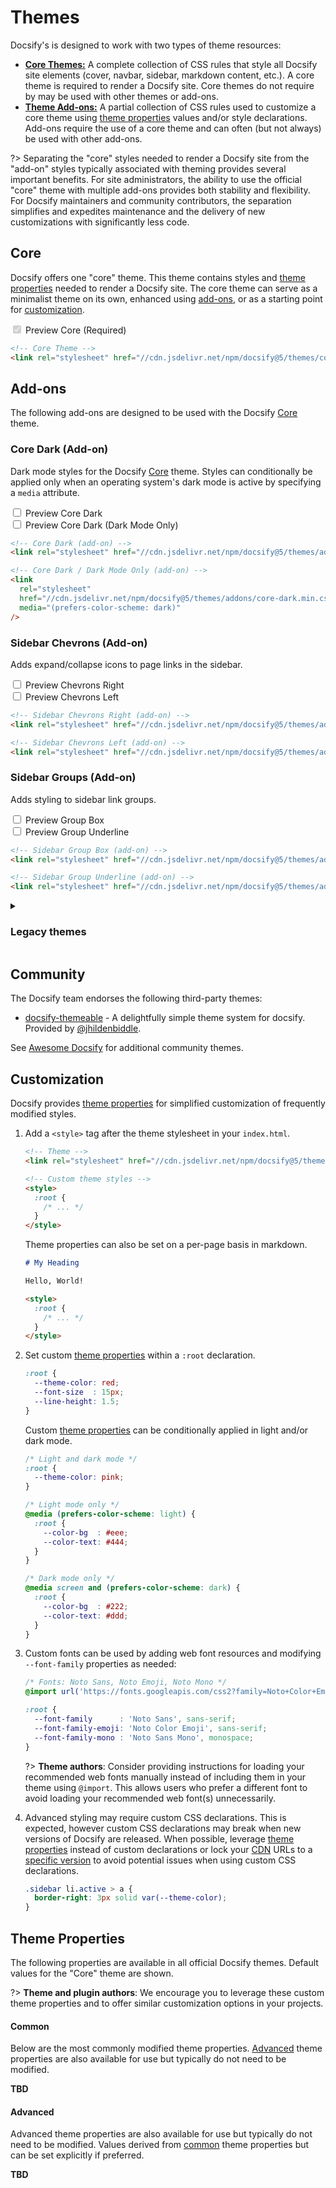# Themes

Docsify's is designed to work with two types of theme resources:

- [**Core Themes:**](#core) A complete collection of CSS rules that style all Docsify site elements (cover, navbar, sidebar, markdown content, etc.). A core theme is required to render a Docsify site. Core themes do not require by may be used with other themes or add-ons.
- [**Theme Add-ons:**](#add-ons) A partial collection of CSS rules used to customize a core theme using [theme properties](#theme-property) values and/or style declarations. Add-ons require the use of a core theme and can often (but not always) be used with other add-ons.

?> Separating the "core" styles needed to render a Docsify site from the "add-on" styles typically associated with theming provides several important benefits. For site administrators, the ability to use the official "core" theme with multiple add-ons provides both stability and flexibility. For Docsify maintainers and community contributors, the separation simplifies and expedites maintenance and the delivery of new customizations with significantly less code.

## Core

Docsify offers one "core" theme. This theme contains styles and [theme properties](#theme-properties) needed to render a Docsify site. The core theme can serve as a minimalist theme on its own, enhanced using [add-ons](#add-ons), or as a starting point for [customization](#customization).

<label>
  <input class="toggle" type="checkbox" checked disabled>
  Preview Core (Required)
</label>

<!-- prettier-ignore -->
```html
<!-- Core Theme -->
<link rel="stylesheet" href="//cdn.jsdelivr.net/npm/docsify@5/themes/core.min.css" />
```

## Add-ons

The following add-ons are designed to be used with the Docsify [Core](#core) theme.

### Core Dark (Add-on)

Dark mode styles for the Docsify [Core](#core) theme. Styles can conditionally be applied only when an operating system's dark mode is active by specifying a `media` attribute.

<label>
  <input class="toggle" type="checkbox" value="core-dark" data-theme data-group="theme">
  Preview Core Dark
</label>
<br>
<label>
  <input class="toggle" type="checkbox" value="core-dark-auto" data-theme data-group="theme">
  Preview Core Dark (Dark Mode Only)
</label>

<!-- prettier-ignore -->
```html
<!-- Core Dark (add-on) -->
<link rel="stylesheet" href="//cdn.jsdelivr.net/npm/docsify@5/themes/addons/core-dark.min.css" />
```

```html
<!-- Core Dark / Dark Mode Only (add-on) -->
<link
  rel="stylesheet"
  href="//cdn.jsdelivr.net/npm/docsify@5/themes/addons/core-dark.min.css"
  media="(prefers-color-scheme: dark)"
/>
```

### Sidebar Chevrons (Add-on)

Adds expand/collapse icons to page links in the sidebar.

<label>
  <input class="toggle" type="checkbox" value="sidebar-chevrons-right" data-theme data-group="sidebar-chevrons"> Preview Chevrons Right
</label>
<br>
<label>
  <input class="toggle" type="checkbox" value="sidebar-chevrons-left" data-theme data-group="sidebar-chevrons"> Preview Chevrons Left
</label>

<!-- prettier-ignore -->
```html
<!-- Sidebar Chevrons Right (add-on) -->
<link rel="stylesheet" href="//cdn.jsdelivr.net/npm/docsify@5/themes/addons/sidebar-chevrons-right.min.css" />
```

<!-- prettier-ignore -->
```html
<!-- Sidebar Chevrons Left (add-on) -->
<link rel="stylesheet" href="//cdn.jsdelivr.net/npm/docsify@5/themes/addons/sidebar-chevrons-left.min.css" />
```

### Sidebar Groups (Add-on)

Adds styling to sidebar link groups.

<label>
  <input class="toggle" type="checkbox" value="sidebar-group-box" data-theme data-group="sidebar-group"> Preview Group Box
</label>
<br>
<label>
  <input class="toggle" type="checkbox" value="sidebar-group-underline" data-theme data-group="sidebar-group"> Preview Group Underline
</label>

<!-- prettier-ignore -->
```html
<!-- Sidebar Group Box (add-on) -->
<link rel="stylesheet" href="//cdn.jsdelivr.net/npm/docsify@5/themes/addons/sidebar-group-box.min.css" />
```

<!-- prettier-ignore -->
```html
<!-- Sidebar Group Underline (add-on) -->
<link rel="stylesheet" href="//cdn.jsdelivr.net/npm/docsify@5/themes/addons/sidebar-group-underline.min.css" />
```

<details>
  <summary><h3>Legacy themes</h3></summary>

The following Docsify v4 themes have been converted to theme add-ons for use with the Docsify v5 [Core](#core) theme.

!> These legacy themes have been deprecated and will be removed in the next major version of Docsify.

#### Buble (Add-on)

<label>
  <input class="toggle" type="checkbox" value="buble" data-theme data-group="theme">
  Preview Buble
</label>

<!-- prettier-ignore -->
```html
<!-- Buble theme (add-on) -->
<link rel="stylesheet" href="//cdn.jsdelivr.net/npm/docsify@5/themes/buble.min.css" />
```

#### Dark (Add-on)

<label>
  <input class="toggle" type="checkbox" value="dark" data-theme data-group="theme">
  Preview Dark
</label>

<!-- prettier-ignore -->
```html
<!-- Dark theme (add-on) -->
<link rel="stylesheet" href="//cdn.jsdelivr.net/npm/docsify@5/themes/dark.min.css" />
```

#### Dolphin (Add-on)

<label>
  <input class="toggle" type="checkbox" value="dolphin" data-theme data-group="theme">
  Preview Dolphin
</label>

<!-- prettier-ignore -->
```html
<!-- Dolphin theme (add-on) -->
<link rel="stylesheet" href="//cdn.jsdelivr.net/npm/docsify@5/themes/dolphin.min.css" />
```

#### Pure (Add-on)

<label>
  <input class="toggle" type="checkbox" value="pure" data-theme data-group="theme">
  Preview Pure
</label>

<!-- prettier-ignore -->
```html
<!-- Pure theme (add-on) -->
<link rel="stylesheet" href="//cdn.jsdelivr.net/npm/docsify@5/themes/pure.min.css" />
```

#### Vue Theme (Add-on)

<label>
  <input class="toggle" type="checkbox" value="vue" data-theme data-group="theme">
  Preview Vue
</label>

<!-- prettier-ignore -->
```html
<!-- Vue Theme (add-on) -->
<link rel="stylesheet" href="//cdn.jsdelivr.net/npm/docsify@5/themes/addons/vue.min.css" />
```

</details>

## Community

The Docsify team endorses the following third-party themes:

- [docsify-themeable](https://jhildenbiddle.github.io/docsify-themeable) - A delightfully simple theme system for docsify. Provided by [@jhildenbiddle](https://github.com/jhildenbiddle).

See [Awesome Docsify](awesome) for additional community themes.

## Customization

Docsify provides [theme properties](#theme-properties) for simplified customization of frequently modified styles.

1. Add a `<style>` tag after the theme stylesheet in your `index.html`.

   <!-- prettier-ignore -->
   ```html
   <!-- Theme -->
   <link rel="stylesheet" href="//cdn.jsdelivr.net/npm/docsify@5/themes/core.min.css" />

   <!-- Custom theme styles -->
   <style>
     :root {
       /* ... */
     }
   </style>
   ```

   Theme properties can also be set on a per-page basis in markdown.

   ```markdown
   # My Heading

   Hello, World!

   <style>
     :root {
       /* ... */
     }
   </style>
   ```

2. Set custom [theme properties](#theme-properties) within a `:root` declaration.

   <!-- prettier-ignore -->
   ```css
   :root {
     --theme-color: red;
     --font-size  : 15px;
     --line-height: 1.5;
   }
   ```

   Custom [theme properties](#theme-properties) can be conditionally applied in light and/or dark mode.

   <!-- prettier-ignore -->
   ```css
   /* Light and dark mode */
   :root {
     --theme-color: pink;
   }

   /* Light mode only */
   @media (prefers-color-scheme: light) {
     :root {
       --color-bg  : #eee;
       --color-text: #444;
     }
   }

   /* Dark mode only */
   @media screen and (prefers-color-scheme: dark) {
     :root {
       --color-bg  : #222;
       --color-text: #ddd;
     }
   }
   ```

3. Custom fonts can be used by adding web font resources and modifying `--font-family` properties as needed:

   <!-- prettier-ignore -->
   ```css
   /* Fonts: Noto Sans, Noto Emoji, Noto Mono */
   @import url('https://fonts.googleapis.com/css2?family=Noto+Color+Emoji&family=Noto+Sans+Mono:wght@100..900&family=Noto+Sans:ital,wght@0,100..900;1,100..900&display=swap');

   :root {
     --font-family      : 'Noto Sans', sans-serif;
     --font-family-emoji: 'Noto Color Emoji', sans-serif;
     --font-family-mono : 'Noto Sans Mono', monospace;
   }
   ```

   ?> **Theme authors**: Consider providing instructions for loading your recommended web fonts manually instead of including them in your theme using `@import`. This allows users who prefer a different font to avoid loading your recommended web font(s) unnecessarily.

4. Advanced styling may require custom CSS declarations. This is expected, however custom CSS declarations may break when new versions of Docsify are released. When possible, leverage [theme properties](#theme-properties) instead of custom declarations or lock your [CDN](cdn) URLs to a [specific version](cdn#specific-version) to avoid potential issues when using custom CSS declarations.

   ```css
   .sidebar li.active > a {
     border-right: 3px solid var(--theme-color);
   }
   ```

## Theme Properties

The following properties are available in all official Docsify themes. Default values for the "Core" theme are shown.

?> **Theme and plugin authors**: We encourage you to leverage these custom theme properties and to offer similar customization options in your projects.

#### Common

Below are the most commonly modified theme properties. [Advanced](#advanced) theme properties are also available for use but typically do not need to be modified.

**TBD**

<!-- TODO: Replace with include from CDN /src/themes/shared/_vars.css -->

#### Advanced

Advanced theme properties are also available for use but typically do not need to be modified. Values derived from [common](#common) theme properties but can be set explicitly if preferred.

**TBD**

<!-- TODO: Replace with include from CDN /src/themes/shared/_vars-advanced.css -->

<script>
  (function() {
    const previewElms = Docsify.dom.findAll('input[data-theme]');
    const previewSheets = Docsify.dom.findAll('link[rel="stylesheet"][data-theme]');

    function handleChange(e) {
      const elm = e.target.closest('[data-theme]')
      const themeVal = elm.value
      const themeSheet = previewSheets.find(sheet => sheet.getAttribute('data-theme') === themeVal);
      const groupAttr = 'data-group';
      const groupVal = elm.getAttribute(groupAttr);

      themeSheet && (themeSheet.disabled = !elm.checked);

      if (!elm.checked) {
        return;
      }

      let groupSheets;

      if (groupVal) {
        const groupElms = previewElms
          .filter(elm => elm.getAttribute(groupAttr) === groupVal);
        const groupVals = groupElms
          .map(elm => elm.value);

        groupSheets = groupVals
          .map(val => previewSheets.find(sheet => sheet.getAttribute('data-theme') === val))
          .filter(sheet => sheet);

        groupElms.forEach(groupElm => {
          if (groupElm !== elm) {
            groupElm.checked = false;
          }
        });
      }

      (groupSheets || previewSheets).forEach(sheet => {
        sheet.disabled = !themeVal || sheet.getAttribute('data-theme') !== themeVal;
      });
    };

    // Toggle active preview elms
    previewSheets.forEach(sheet => {
      const themeVal = sheet.getAttribute('data-theme');
      const previewElm = previewElms.find(elm => elm.value === themeVal);

      previewElm && (previewElm.checked = !sheet.disabled);
    });

    previewElms.forEach(elm => elm.addEventListener('change', handleChange));
  }());
</script>
